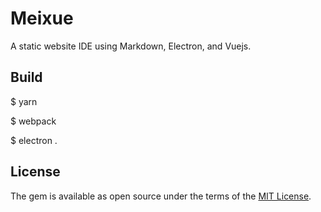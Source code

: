 # Meixue

A static website IDE using Markdown, Electron, and Vuejs.

## Build

$ yarn

$ webpack

$ electron .

## License

The gem is available as open source under the terms of the [MIT License](http://opensource.org/licenses/MIT).
